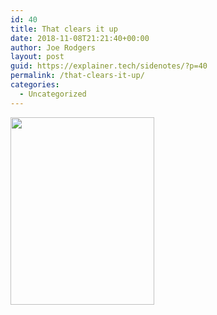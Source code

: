 ```yaml
---
id: 40
title: That clears it up
date: 2018-11-08T21:21:40+00:00
author: Joe Rodgers
layout: post
guid: https://explainer.tech/sidenotes/?p=40
permalink: /that-clears-it-up/
categories:
  - Uncategorized
---
```

<img class="aligncenter size-medium wp-image-41" src="https://i2.wp.com/explainer.tech/sidenotes/wp-content/uploads/2018/11/That-clears-it-up.png?resize=230%2C300&#038;ssl=1" alt="" width="230" height="300" srcset="https://i2.wp.com/explainer.tech/sidenotes/wp-content/uploads/2018/11/That-clears-it-up.png?resize=230%2C300&ssl=1 230w, https://i2.wp.com/explainer.tech/sidenotes/wp-content/uploads/2018/11/That-clears-it-up.png?w=313&ssl=1 313w" sizes="(max-width: 230px) 100vw, 230px" data-recalc-dims="1" />